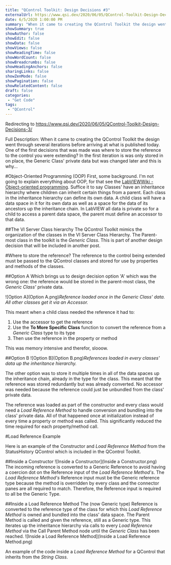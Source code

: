 ```yaml
---
title: "QControl Toolkit: Design Decisions #3"
externalUrl: https://www.qsi.dev/2020/06/05/QControl-Toolkit-Design-Decisions-3/
date: 6/5/2020 1:00:00 PM
summary: "When it came to creating the QControl Toolkit the design went through several iterations before arriving at what is published today.  One of the first decisions that was made was where to store the reference to the control you were extending?"
showSummary: true
showAuthor: false
showEdit: false
showData: false
showViews: false
showReadingTime: false
showWordCount: false
showBreadcrumbs: false
showHeadingAnchors: false
sharingLinks: false
showZenMode: false
showPagination: false
showRelatedContent: false
draft: false
categories:
 - "Get Code"
tags:
 - "QControl"
---
```


Redirecting to https://www.qsi.dev/2020/06/05/QControl-Toolkit-Design-Decisions-3/

Full Description:
When it came to creating the QControl Toolkit the design went through several iterations before arriving at what is published today.  One of the first decisions that was made was where to store the reference to the control you were extending? In the first iteration is was only stored in on place, the Generic Class' private data but was changed later and this is why...  

#Object-Oriented Programming (OOP)
First, some background.  I'm not going to explain everything about OOP, for that see the [LabVIEWWiki - Object-oriented programming](https://labviewwiki.org/wiki/Object-oriented_programming).  Suffice it to say Classes' have an inheritance hierarchy where children can inherit certain things from a parent.   Each class in the inheritance hierarchy can define its own data.  A child class will have a data space in it for its own data as well as a space for the data of its ancestors up the inheritance chain.  In LabVIEW all data is private so for a child to access a parent data space, the parent must define an accessor to that data.

##The VI Server Class hierarchy
The QControl Toolkit mimics the organization of the classes in the VI Server Class Hierarchy.  The Parent-most class in the toolkit is the *Generic Class*.  This is part of another design decision that will be included in another post.


#Where to store the reference?
The reference to the control being extended must be passed to the QControl classes and stored for use by properties and methods of the classes.  

##Option A
Which brings us to design decision option 'A' which was the wrong one: the reference would be stored in the parent-most class, the *Generic Class'* private data.

![Option A](Option A.png)*Reference loaded once in the Generic Class' data.  All other classes get it via an Accessor.*

This meant when a child class needed the reference it had to:
1. Use the accessor to get the reference
1. Use the **To More Specific Class** function to convert the reference from a *Generic Class* type to its type
1. Then use the reference in the property or method

This was memory intensive and therefor, slooow.

##Option B
![Option B](Option B.png)*References loaded in every classes' data up the inheritance hierarchy.*

The other option was to store it multiple times in all of the data spaces up the inheritance chain, already in the type for the class.  This meant that the reference was stored redundantly but was already converted.  No accessor was needed because the reference could just be unbundled from the class' private data.  

The reference was loaded as part of the constructor and every class would need a *Load Reference Method* to handle conversion and bundling into the class' private data.  All of that happened once at initialization instead of every time a property or method was called.  This significantly reduced the time required for each property/method call.

#Load Reference Example

Here is an example of the Constructor and *Load Reference Method* from the StatusHistory QControl which is included in the QControl Toolkit.

##Inside a Constructor
![Inside a Constructor](Inside a Constructor.png)
The incoming reference is converted to a Generic Reference to avoid having a coercion dot on the Reference input of the *Load Reference Method's*.  The *Load Reference Method's* Reference input must be the Generic reference type because the method is overridden by every class and the connector panes are all required to match.  Therefore, the Reference input is required to all be the Generic Type.

##Inside a Load Reference Method
The (now Generic type) Reference is converted to the reference type of the class for which this *Load Reference Method* is owned and bundled into the class' data space.  The Parent Method is called and given the reference, still as a Generic type.  This iterates up the inheritance hierarchy via calls to every *Load Reference Method* via the Call Parent Method node until the *Generic Class* has been reached.
![Inside a Load Reference Method](Inside a Load Reference Method.png)

An example of the code inside a *Load Reference Method* for a QControl that inherits from the *String Class*.
